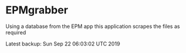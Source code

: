 # EPMgrabber
Using a database from the EPM app this application scrapes the files as required


Latest backup: Sun Sep 22 06:03:02 UTC 2019
